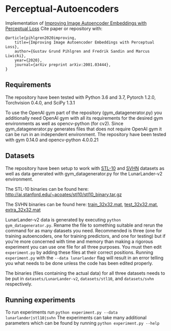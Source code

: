 # Perceptual-Autoencoders
Implementation of [Improving Image Autoencoder Embeddings with Perceptual Loss](https://arxiv.org/abs/2001.03444)
Cite paper or repository with:
```
@article{pihlgren2020improving,
    title={Improving Image Autoencoder Embeddings with Perceptual Loss},
    author={Gustav Grund Pihlgren and Fredrik Sandin and Marcus Liwicki},
    year={2020},
    journal={arXiv preprint arXiv:2001.03444},
}
```

## Requirements
The repository have been tested with Python 3.6 and 3.7, Pytorch 1.2.0, Torchvision 0.4.0, and SciPy 1.3.1

To use the OpenAI gym part of the repository (gym_datagenerator.py) you additionally need OpenAI gym with all its requirements for the desired gym environments as well as opencv-python (for cv2).
Since gym_datagenerator.py generates files that does not require OpenAI gym it can be run in an independent environment.
The repository have been tested with gym 0.14.0 and opencv-python 4.0.0.21

## Datasets
The repository have been setup to work with [STL-10](http://ai.stanford.edu/~acoates/stl10/) and [SVHN](http://ufldl.stanford.edu/housenumbers/) datasets as well as data generated with gym_datagenerator.py for the LunarLander-v2 environment.

The STL-10 binaries can be found here: http://ai.stanford.edu/~acoates/stl10/stl10_binary.tar.gz

The SVHN binaries can be found here: [train_32x32.mat](http://ufldl.stanford.edu/housenumbers/train_32x32.mat), [test_32x32.mat](http://ufldl.stanford.edu/housenumbers/test_32x32.mat), [extra_32x32.mat](http://ufldl.stanford.edu/housenumbers/extra_32x32.mat)

LunarLander-v2 data is generated by executing `python gym_datagenerator.py`. Rename the file to something suitable and rerun the command for as many datasets you need. Recommended is three (one for training autoencoders, one for training predictors, and one for testing) but if you're more concerned with time and memory than making a rigorous experiment you can use one file for all three purposes. You must then edit `experiment.py` by adding these files at their correct positions. Running `experiment.py` with the `--data lunarlander` flag will result in an error telling you what needs to be done unless the code has been edited properly.

The binaries (files containing the actual data) for all three datasets needs to be put in `datasets/LunarLander-v2`, `datasets/stl10`, and `datasets/svhn` respectively.

## Running experiments
To run experiments run `python experiment.py --data lunarlander|stl10|svhn`
The experiments can take many additional parameters which can be found by running `python experiment.py --help`
